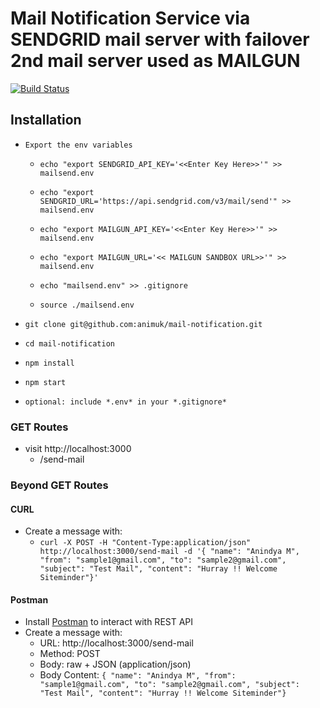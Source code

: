 # Mail Notification Service via SENDGRID mail server with failover 2nd mail server used as MAILGUN

[![Build Status](https://travis-ci.org/animuk/mail-notification.svg?branch=master)](https://travis-ci.org/animuk/mail-notification)


## Installation

* `Export the env variables`

    * `echo "export SENDGRID_API_KEY='<<Enter Key Here>>'" >> mailsend.env`
    * `echo "export SENDGRID_URL='https://api.sendgrid.com/v3/mail/send'" >> mailsend.env`
    * `echo "export MAILGUN_API_KEY='<<Enter Key Here>>'" >> mailsend.env`
    * `echo "export MAILGUN_URL='<< MAILGUN SANDBOX URL>>'" >> mailsend.env`

    * `echo "mailsend.env" >> .gitignore`
    * `source ./mailsend.env`
* `git clone git@github.com:animuk/mail-notification.git`
* `cd mail-notification`
* `npm install`
* `npm start`
* `optional: include *.env* in your *.gitignore*`

### GET Routes

* visit http://localhost:3000
  * /send-mail

### Beyond GET Routes

#### CURL

* Create a message with:
  * `curl -X POST -H "Content-Type:application/json" http://localhost:3000/send-mail -d '{ "name": "Anindya M", "from": "sample1@gmail.com", "to": "sample2@gmail.com", "subject": "Test Mail", "content": "Hurray !! Welcome Siteminder"}'`

#### Postman

* Install [Postman](https://www.getpostman.com/apps) to interact with REST API
* Create a message with:
  * URL: http://localhost:3000/send-mail
  * Method: POST
  * Body: raw + JSON (application/json)
  * Body Content: `{ "name": "Anindya M", "from": "sample1@gmail.com", "to": "sample2@gmail.com", "subject": "Test Mail", "content": "Hurray !! Welcome Siteminder"}`
